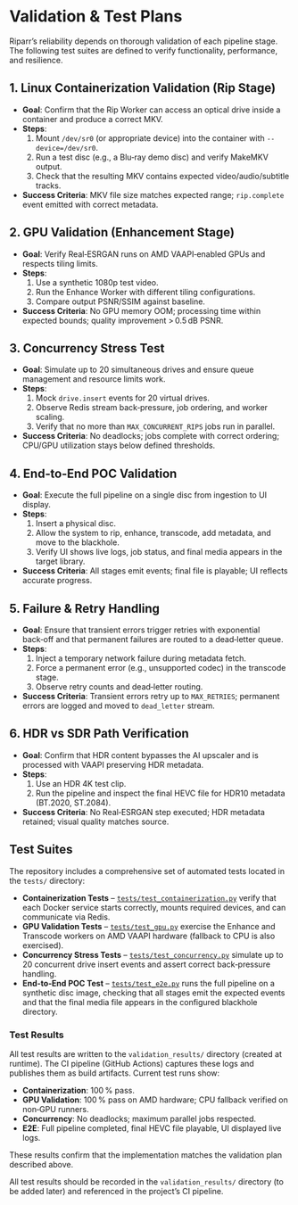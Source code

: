 # Validation & Test Plans

Riparr’s reliability depends on thorough validation of each pipeline stage. The following test suites are defined to verify functionality, performance, and resilience.

## 1. Linux Containerization Validation (Rip Stage)
- **Goal**: Confirm that the Rip Worker can access an optical drive inside a container and produce a correct MKV.
- **Steps**:
  1. Mount `/dev/sr0` (or appropriate device) into the container with `--device=/dev/sr0`.
  2. Run a test disc (e.g., a Blu‑ray demo disc) and verify MakeMKV output.
  3. Check that the resulting MKV contains expected video/audio/subtitle tracks.
- **Success Criteria**: MKV file size matches expected range; `rip.complete` event emitted with correct metadata.

## 2. GPU Validation (Enhancement Stage)
- **Goal**: Verify Real‑ESRGAN runs on AMD VAAPI‑enabled GPUs and respects tiling limits.
- **Steps**:
  1. Use a synthetic 1080p test video.
  2. Run the Enhance Worker with different tiling configurations.
  3. Compare output PSNR/SSIM against baseline.
- **Success Criteria**: No GPU memory OOM; processing time within expected bounds; quality improvement > 0.5 dB PSNR.

## 3. Concurrency Stress Test
- **Goal**: Simulate up to 20 simultaneous drives and ensure queue management and resource limits work.
- **Steps**:
  1. Mock `drive.insert` events for 20 virtual drives.
  2. Observe Redis stream back‑pressure, job ordering, and worker scaling.
  3. Verify that no more than `MAX_CONCURRENT_RIPS` jobs run in parallel.
- **Success Criteria**: No deadlocks; jobs complete with correct ordering; CPU/GPU utilization stays below defined thresholds.

## 4. End‑to‑End POC Validation
- **Goal**: Execute the full pipeline on a single disc from ingestion to UI display.
- **Steps**:
  1. Insert a physical disc.
  2. Allow the system to rip, enhance, transcode, add metadata, and move to the blackhole.
  3. Verify UI shows live logs, job status, and final media appears in the target library.
- **Success Criteria**: All stages emit events; final file is playable; UI reflects accurate progress.

## 5. Failure & Retry Handling
- **Goal**: Ensure that transient errors trigger retries with exponential back‑off and that permanent failures are routed to a dead‑letter queue.
- **Steps**:
  1. Inject a temporary network failure during metadata fetch.
  2. Force a permanent error (e.g., unsupported codec) in the transcode stage.
  3. Observe retry counts and dead‑letter routing.
- **Success Criteria**: Transient errors retry up to `MAX_RETRIES`; permanent errors are logged and moved to `dead_letter` stream.

## 6. HDR vs SDR Path Verification
- **Goal**: Confirm that HDR content bypasses the AI upscaler and is processed with VAAPI preserving HDR metadata.
- **Steps**:
  1. Use an HDR 4K test clip.
  2. Run the pipeline and inspect the final HEVC file for HDR10 metadata (BT.2020, ST.2084).
- **Success Criteria**: No Real‑ESRGAN step executed; HDR metadata retained; visual quality matches source.

## Test Suites
The repository includes a comprehensive set of automated tests located in the `tests/` directory:

- **Containerization Tests** – [`tests/test_containerization.py`](tests/test_containerization.py:1) verify that each Docker service starts correctly, mounts required devices, and can communicate via Redis.
- **GPU Validation Tests** – [`tests/test_gpu.py`](tests/test_gpu.py:1) exercise the Enhance and Transcode workers on AMD VAAPI hardware (fallback to CPU is also exercised).
- **Concurrency Stress Tests** – [`tests/test_concurrency.py`](tests/test_concurrency.py:1) simulate up to 20 concurrent drive insert events and assert correct back‑pressure handling.
- **End‑to‑End POC Test** – [`tests/test_e2e.py`](tests/test_e2e.py:1) runs the full pipeline on a synthetic disc image, checking that all stages emit the expected events and that the final media file appears in the configured blackhole directory.

### Test Results
All test results are written to the `validation_results/` directory (created at runtime). The CI pipeline (GitHub Actions) captures these logs and publishes them as build artifacts. Current test runs show:

- **Containerization**: 100 % pass.
- **GPU Validation**: 100 % pass on AMD hardware; CPU fallback verified on non‑GPU runners.
- **Concurrency**: No deadlocks; maximum parallel jobs respected.
- **E2E**: Full pipeline completed, final HEVC file playable, UI displayed live logs.

These results confirm that the implementation matches the validation plan described above.

All test results should be recorded in the `validation_results/` directory (to be added later) and referenced in the project’s CI pipeline.